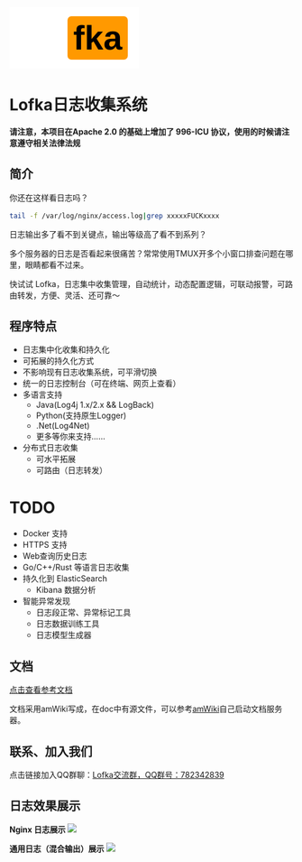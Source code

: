 ![logo](img/lofka-logo.png)

# Lofka日志收集系统

**请注意，本项目在Apache 2.0 的基础上增加了 996-ICU 协议，使用的时候请注意遵守相关法律法规**

## 简介

你还在这样看日志吗？

```bash
tail -f /var/log/nginx/access.log|grep xxxxxFUCKxxxx
```
日志输出多了看不到关键点，输出等级高了看不到系列？

多个服务器的日志是否看起来很痛苦？常常使用TMUX开多个小窗口排查问题在哪里，眼睛都看不过来。

快试试 Lofka，日志集中收集管理，自动统计，动态配置逻辑，可联动报警，可路由转发，方便、灵活、还可靠～

## 程序特点

- 日志集中化收集和持久化
- 可拓展的持久化方式
- 不影响现有日志收集系统，可平滑切换
- 统一的日志控制台（可在终端、网页上查看）
- 多语言支持
    - Java(Log4j 1.x/2.x && LogBack)
    - Python(支持原生Logger)
    - .Net(Log4Net)
    - 更多等你来支持……
- 分布式日志收集
    - 可水平拓展
    - 可路由（日志转发）

# TODO

- Docker 支持
- HTTPS  支持
- Web查询历史日志
- Go/C++/Rust 等语言日志收集
- 持久化到 ElasticSearch
    - Kibana 数据分析
- 智能异常发现
    - 日志段正常、异常标记工具
    - 日志数据训练工具
    - 日志模型生成器

## 文档

[点击查看参考文档](https://github.com/TsingJyujing/lofka/wiki)

文档采用amWiki写成，在doc中有源文件，可以参考[amWiki](http://amwiki.org/)自己启动文档服务器。

## 联系、加入我们
点击链接加入QQ群聊：[Lofka交流群，QQ群号：782342839](https://jq.qq.com/?_wv=1027&k=5KDt02H)

## 日志效果展示

**Nginx 日志展示**
![](img/nginx-log.png)

**通用日志（混合输出）展示**
![](img/common-log.png)

